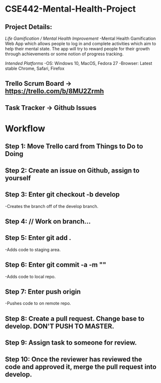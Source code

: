 # CSE442-Mental-Health-Project

## Project Details: 

*Life Gamification / Mental Health Improvement*
-Mental Health Gamification Web App which allows people to log in and complete activities which aim to help their mental state. The app will try to reward people for their growth through achievements or some notion of progress tracking.

*Intended Platforms*
-OS: Windows 10, MacOS, Fedora 27
-Browser: Latest stable Chrome, Safari, Firefox


## Trello Scrum Board -> https://trello.com/b/8MU2Zrmh
## Task Tracker -> Github Issues

# Workflow

## Step 1: Move Trello card from Things to Do to Doing

## Step 2: Create an issue on Github, assign to yourself

## Step 3: Enter git checkout -b <name-of-branch> develop
-Creates the branch <name-of-branch> off of the develop branch.
  
## Step 4: // Work on branch...
  
## Step 5: Enter git add .
-Adds code to staging area.

## Step 6: Enter git commit -a -m "<Your message here.>"
-Adds code to local repo.
  
## Step 7: Enter push origin <name-of-branch>
-Pushes code to <name-of-branch> on remote repo.
  
## Step 8: Create a pull request. Change base to develop. DON'T PUSH TO MASTER.

## Step 9: Assign task to someone for review.

## Step 10: Once the reviewer has reviewed the code and approved it, merge the pull request into develop.
